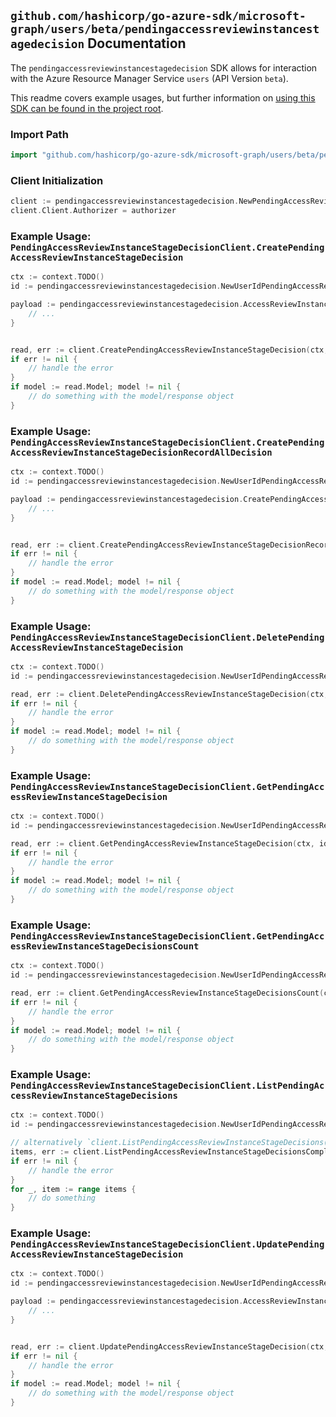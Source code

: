 
## `github.com/hashicorp/go-azure-sdk/microsoft-graph/users/beta/pendingaccessreviewinstancestagedecision` Documentation

The `pendingaccessreviewinstancestagedecision` SDK allows for interaction with the Azure Resource Manager Service `users` (API Version `beta`).

This readme covers example usages, but further information on [using this SDK can be found in the project root](https://github.com/hashicorp/go-azure-sdk/tree/main/docs).

### Import Path

```go
import "github.com/hashicorp/go-azure-sdk/microsoft-graph/users/beta/pendingaccessreviewinstancestagedecision"
```


### Client Initialization

```go
client := pendingaccessreviewinstancestagedecision.NewPendingAccessReviewInstanceStageDecisionClientWithBaseURI("https://management.azure.com")
client.Client.Authorizer = authorizer
```


### Example Usage: `PendingAccessReviewInstanceStageDecisionClient.CreatePendingAccessReviewInstanceStageDecision`

```go
ctx := context.TODO()
id := pendingaccessreviewinstancestagedecision.NewUserIdPendingAccessReviewInstanceIdStageID("userIdValue", "accessReviewInstanceIdValue", "accessReviewStageIdValue")

payload := pendingaccessreviewinstancestagedecision.AccessReviewInstanceDecisionItem{
	// ...
}


read, err := client.CreatePendingAccessReviewInstanceStageDecision(ctx, id, payload)
if err != nil {
	// handle the error
}
if model := read.Model; model != nil {
	// do something with the model/response object
}
```


### Example Usage: `PendingAccessReviewInstanceStageDecisionClient.CreatePendingAccessReviewInstanceStageDecisionRecordAllDecision`

```go
ctx := context.TODO()
id := pendingaccessreviewinstancestagedecision.NewUserIdPendingAccessReviewInstanceIdStageID("userIdValue", "accessReviewInstanceIdValue", "accessReviewStageIdValue")

payload := pendingaccessreviewinstancestagedecision.CreatePendingAccessReviewInstanceStageDecisionRecordAllDecisionRequest{
	// ...
}


read, err := client.CreatePendingAccessReviewInstanceStageDecisionRecordAllDecision(ctx, id, payload)
if err != nil {
	// handle the error
}
if model := read.Model; model != nil {
	// do something with the model/response object
}
```


### Example Usage: `PendingAccessReviewInstanceStageDecisionClient.DeletePendingAccessReviewInstanceStageDecision`

```go
ctx := context.TODO()
id := pendingaccessreviewinstancestagedecision.NewUserIdPendingAccessReviewInstanceIdStageIdDecisionID("userIdValue", "accessReviewInstanceIdValue", "accessReviewStageIdValue", "accessReviewInstanceDecisionItemIdValue")

read, err := client.DeletePendingAccessReviewInstanceStageDecision(ctx, id, pendingaccessreviewinstancestagedecision.DefaultDeletePendingAccessReviewInstanceStageDecisionOperationOptions())
if err != nil {
	// handle the error
}
if model := read.Model; model != nil {
	// do something with the model/response object
}
```


### Example Usage: `PendingAccessReviewInstanceStageDecisionClient.GetPendingAccessReviewInstanceStageDecision`

```go
ctx := context.TODO()
id := pendingaccessreviewinstancestagedecision.NewUserIdPendingAccessReviewInstanceIdStageIdDecisionID("userIdValue", "accessReviewInstanceIdValue", "accessReviewStageIdValue", "accessReviewInstanceDecisionItemIdValue")

read, err := client.GetPendingAccessReviewInstanceStageDecision(ctx, id, pendingaccessreviewinstancestagedecision.DefaultGetPendingAccessReviewInstanceStageDecisionOperationOptions())
if err != nil {
	// handle the error
}
if model := read.Model; model != nil {
	// do something with the model/response object
}
```


### Example Usage: `PendingAccessReviewInstanceStageDecisionClient.GetPendingAccessReviewInstanceStageDecisionsCount`

```go
ctx := context.TODO()
id := pendingaccessreviewinstancestagedecision.NewUserIdPendingAccessReviewInstanceIdStageID("userIdValue", "accessReviewInstanceIdValue", "accessReviewStageIdValue")

read, err := client.GetPendingAccessReviewInstanceStageDecisionsCount(ctx, id, pendingaccessreviewinstancestagedecision.DefaultGetPendingAccessReviewInstanceStageDecisionsCountOperationOptions())
if err != nil {
	// handle the error
}
if model := read.Model; model != nil {
	// do something with the model/response object
}
```


### Example Usage: `PendingAccessReviewInstanceStageDecisionClient.ListPendingAccessReviewInstanceStageDecisions`

```go
ctx := context.TODO()
id := pendingaccessreviewinstancestagedecision.NewUserIdPendingAccessReviewInstanceIdStageID("userIdValue", "accessReviewInstanceIdValue", "accessReviewStageIdValue")

// alternatively `client.ListPendingAccessReviewInstanceStageDecisions(ctx, id, pendingaccessreviewinstancestagedecision.DefaultListPendingAccessReviewInstanceStageDecisionsOperationOptions())` can be used to do batched pagination
items, err := client.ListPendingAccessReviewInstanceStageDecisionsComplete(ctx, id, pendingaccessreviewinstancestagedecision.DefaultListPendingAccessReviewInstanceStageDecisionsOperationOptions())
if err != nil {
	// handle the error
}
for _, item := range items {
	// do something
}
```


### Example Usage: `PendingAccessReviewInstanceStageDecisionClient.UpdatePendingAccessReviewInstanceStageDecision`

```go
ctx := context.TODO()
id := pendingaccessreviewinstancestagedecision.NewUserIdPendingAccessReviewInstanceIdStageIdDecisionID("userIdValue", "accessReviewInstanceIdValue", "accessReviewStageIdValue", "accessReviewInstanceDecisionItemIdValue")

payload := pendingaccessreviewinstancestagedecision.AccessReviewInstanceDecisionItem{
	// ...
}


read, err := client.UpdatePendingAccessReviewInstanceStageDecision(ctx, id, payload)
if err != nil {
	// handle the error
}
if model := read.Model; model != nil {
	// do something with the model/response object
}
```
